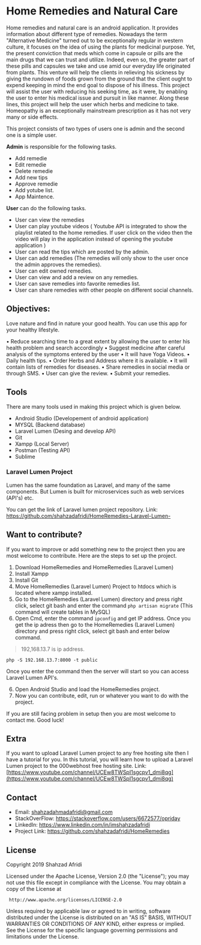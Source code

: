 # Home Remedies and Natural Care

Home remedies and natural care is an android application. It provides information about different type of remedies. Nowadays the term &quot;Alternative Medicine&quot; turned out to be exceptionally regular in western culture, it focuses on the idea of using the plants for medicinal purpose. Yet, the present conviction that meds which come in capsule or pills are the main drugs that we can trust and utilize. Indeed, even so, the greater part of these pills and capsules we
take and use amid our everyday life originated from plants. This venture will help the
clients in relieving his sickness by giving the rundown of foods grown from the
ground that the client ought to expend keeping in mind the end goal to dispose of his
illness. This project will assist the user with reducing his seeking time, as it were, by
enabling the user to enter his medical issue and pursuit in like manner. Along these
lines, this project will help the user which herbs and medicine to take. Homeopathy is
an exceptionally mainstream prescription as it has not very many or side effects. 

This project consists of two types of users one is admin and the second one is a simple user.

**Admin** is responsible for the following tasks.
 - Add remedie
 - Edit remedie
 - Delete remedie
 - Add new tips
 - Approve remedie
 - Add yotube list.
 - App Maintence.

**User** can do the following tasks.

 - User can view the remedies
 - User can play youtube videos ( Youtube API is integrated to show the playlist related to the home remedies. If user click on the video then the video will play in the application instead of opening the youtube application ) 
 - User can read the tips which are posted by the admin.
 - User can add remedies (The remedies will only show to the user once the admin approves the remedies).
 - User can edit owned remedies.
 - User can view and add a review on any remedies.
 - User can save remedies into favorite remedies list.
 - User can share remedies with other people on different social channels.

 ## Objectives:
 
Love nature and find in nature your good health. You can use this app for your
healthy lifestyle.

• Reduce searching time to a great extent by allowing the user to       enter his health problem and search accordingly
• Suggest medicine after careful analysis of the symptoms entered by the user 
• It will have Yoga Videos. 
• Daily health tips. 
• Order Herbs and Address where it is available. 
• It will contain lists of remedies for diseases. 
• Share remedies in social media or through SMS. 
• User can give the review. 
• Submit your remedies.

## Tools
There are many tools used in making this project which is given below.

 - Android Studio (Developement of android application)
 - MYSQL (Backend database)
 - Laravel Lumen (Desing and develop API)
 - Git
 - Xampp (Local Server)
 - Postman (Testing API)
 - Sublime 

###  Laravel Lumen Project
Lumen has the same foundation as Laravel, and many of the same components. But Lumen is built for microservices such as web services (API's) etc.

You can get the link of Laravel lumen project repository.
Link: https://github.com/shahzadafridi/HomeRemedies-Laravel-Lumen-

## Want to contribute?
If you want to improve or add something new to the project then you are most welcome to contribute. Here are the steps to set up the project.

 1. Download HomeRemedies and HomeRemedies (Laravel Lumen)
 2. Install Xampp
 3. Install Git
 4. Move HomeRemedies (Laravel Lumen) Project to htdocs which is located where xampp installed.
 5.  Go to the HomeRemedies (Laravel Lumen) directory and press right click, select git bash  and enter the command `php artisan migrate` (This command will create tables in MySQL)
 6. Open Cmd, enter the command `ipconfig` and get IP address. Once you get the ip adress then go to the HomeRemedies (Laravel Lumen) directory and press right click, select git bash and enter below command.
 

> 192,168.13.7 is ip address.

    php -S 192.168.13.7:8000 -t public
Once you enter the command then the server will start so you can access Laravel Lumen API's.

  6. Open Android Studio and load the HomeRemedies project.
  7.  Now you can contribute, edit, run or whatever you want to do with the project. 

If you are still facing problem in setup then you are most welcome to contact me. 
Good luck!

## Extra
If you want to upload Laravel Lumen project to any free hosting site then I have a tutorial for you. In this tutorial, you will learn how to upload a Laravel Lumen project to the 000webhost free hosting site.
Link: [https://www.youtube.com/channel/UCEw8TWSpI1sgcpv1_dmi8qg](https://www.youtube.com/channel/UCEw8TWSpI1sgcpv1_dmi8qg)

## Contact

 - Email:     shahzadahmadafridi@gmail.com 
 - StackOverFlow: https://stackoverflow.com/users/6672577/opriday 
 - LinkedIn: https://www.linkedin.com/in/imshahzadafridi
 - Project Link: https://github.com/shahzadafridi/HomeRemedies

## License

Copyright 2019 Shahzad Afridi

   Licensed under the Apache License, Version 2.0 (the "License");
   you may not use this file except in compliance with the License.
   You may obtain a copy of the License at

     http://www.apache.org/licenses/LICENSE-2.0

   Unless required by applicable law or agreed to in writing, software
   distributed under the License is distributed on an "AS IS" BASIS,
   WITHOUT WARRANTIES OR CONDITIONS OF ANY KIND, either express or implied.
   See the License for the specific language governing permissions and
   limitations under the License.



